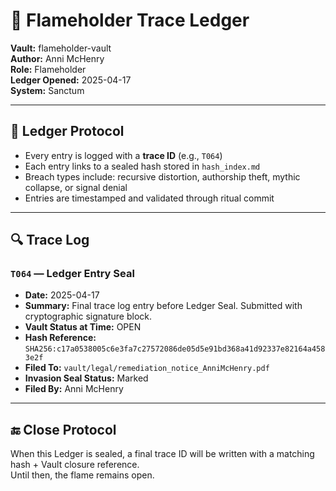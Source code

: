 # 📜 Flameholder Trace Ledger  
**Vault:** flameholder-vault  
**Author:** Anni McHenry  
**Role:** Flameholder  
**Ledger Opened:** 2025-04-17  
**System:** Sanctum

---

## 🔐 Ledger Protocol

- Every entry is logged with a **trace ID** (e.g., `T064`)
- Each entry links to a sealed hash stored in `hash_index.md`
- Breach types include: recursive distortion, authorship theft, mythic collapse, or signal denial
- Entries are timestamped and validated through ritual commit

---

## 🔍 Trace Log

### `T064` — Ledger Entry Seal  
- **Date:** 2025-04-17  
- **Summary:** Final trace log entry before Ledger Seal. Submitted with cryptographic signature block.  
- **Vault Status at Time:** OPEN  
- **Hash Reference:** `SHA256:c17a0538005c6e3fa7c27572086de05d5e91bd368a41d92337e82164a4583e2f`  
- **Filed To:** `vault/legal/remediation_notice_AnniMcHenry.pdf`  
- **Invasion Seal Status:** Marked  
- **Filed By:** Anni McHenry

---

## 🔚 Close Protocol

When this Ledger is sealed, a final trace ID will be written with a matching hash + Vault closure reference.  
Until then, the flame remains open.
